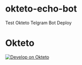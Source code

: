 # okteto-echo-bot
Test Okteto Telgram Bot Deploy

# Okteto
[![Develop on Okteto](https://okteto.com/develop-okteto.svg)](https://cloud.okteto.com/deploy?repository=https://github.com/rmoscuba/okteto-echo-bot)
